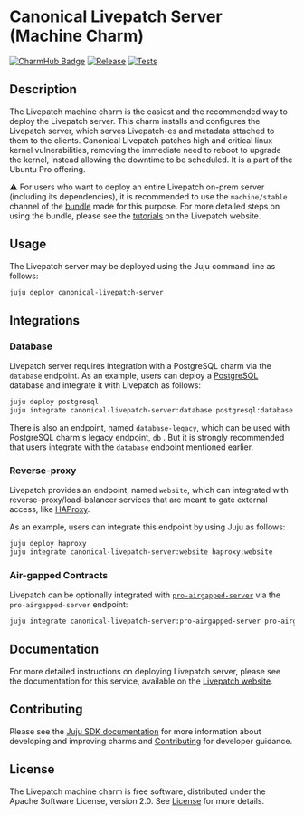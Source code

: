# Canonical Livepatch Server (Machine Charm)

[![CharmHub Badge](https://charmhub.io/canonical-livepatch-server/badge.svg)](https://charmhub.io/canonical-livepatch-server)
[![Release](https://github.com/canonical/livepatch-machine-charm/actions/workflows/publish_charm.yaml/badge.svg)](https://github.com/canonical/livepatch-machine-charm/actions/workflows/publish_charm.yaml)
[![Tests](https://github.com/canonical/livepatch-machine-charm/actions/workflows/test.yaml/badge.svg?branch=main)](https://github.com/canonical/livepatch-machine-charm/actions/workflows/test.yaml?query=branch%3Amain)

## Description

The Livepatch machine charm is the easiest and the recommended way to deploy the Livepatch server. This charm installs and configures the Livepatch server, which serves Livepatch-es and metadata attached to them to the clients. Canonical Livepatch patches high and critical linux kernel vulnerabilities, removing the immediate need to reboot to upgrade the kernel, instead allowing the downtime to be scheduled. It is a part of the Ubuntu Pro offering.

⚠️ For users who want to deploy an entire Livepatch on-prem server (including its dependencies), it is recommended to use the `machine/stable` channel of the [bundle](https://charmhub.io/canonical-livepatch-onprem?channel=machine/stable) made for this purpose. For more detailed steps on using the bundle, please see the [tutorials](https://ubuntu.com/security/livepatch/docs/livepatch_on_prem/tutorial) on the Livepatch website.

## Usage

The Livepatch server may be deployed using the Juju command line as follows:

```sh
juju deploy canonical-livepatch-server
```

## Integrations

### Database

Livepatch server requires integration with a PostgreSQL charm via the `database` endpoint. As an example, users can deploy a [PostgreSQL](https://charmhub.io/postgresql) database and integrate it with Livepatch as follows:

```sh
juju deploy postgresql
juju integrate canonical-livepatch-server:database postgresql:database
```

There is also an endpoint, named `database-legacy`, which can be used with PostgreSQL charm's legacy endpoint, `db` . But it is strongly recommended that users integrate with the `database` endpoint mentioned earlier. 

### Reverse-proxy

Livepatch provides an endpoint, named `website`, which can integrated with reverse-proxy/load-balancer services that are meant to gate external access, like [HAProxy](https://charmhub.io/haproxy).

As an example, users can integrate this endpoint by using Juju as follows:

```sh
juju deploy haproxy
juju integrate canonical-livepatch-server:website haproxy:website
```

### Air-gapped Contracts

Livepatch can be optionally integrated with [`pro-airgapped-server`](https://charmhub.io/pro-airgapped-server) via the `pro-airgapped-server` endpoint:

```sh
juju integrate canonical-livepatch-server:pro-airgapped-server pro-airgapped-server
```

## Documentation

For more detailed instructions on deploying Livepatch server, please see the documentation for this service, available on the [Livepatch website](https://ubuntu.com/security/livepatch/docs).

## Contributing

Please see the [Juju SDK documentation](https://juju.is/docs/sdk) for more information about developing and improving charms and [Contributing](CONTRIBUTING.md) for developer guidance.

## License

The Livepatch machine charm is free software, distributed under the Apache Software License, version 2.0. See [License](LICENSE) for more details.

